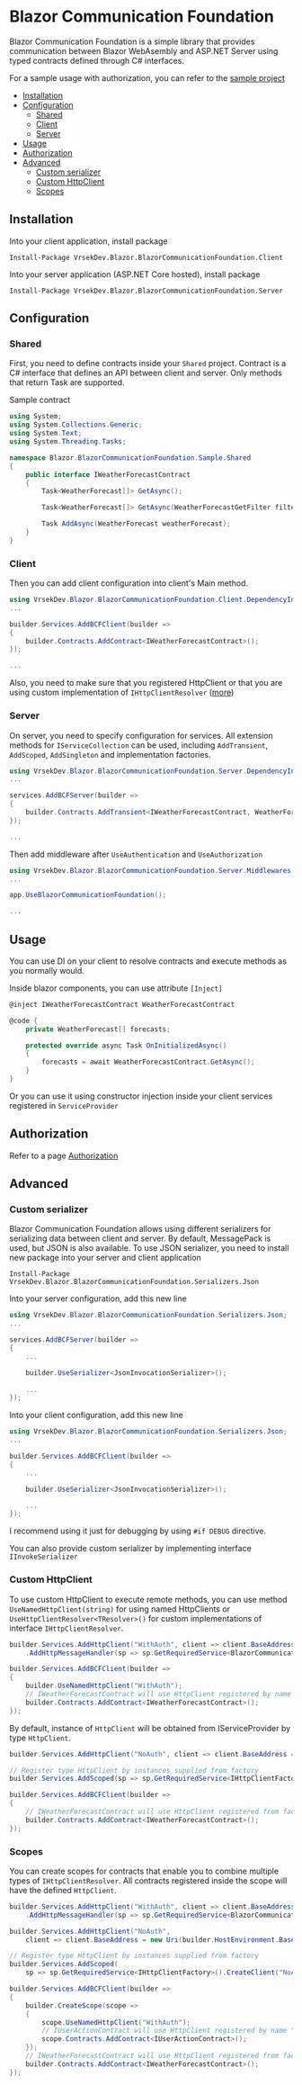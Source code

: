 # Blazor Communication Foundation <!-- omit in toc -->

Blazor Communication Foundation is a simple library that provides communication between Blazor WebAsembly and ASP.NET Server using typed contracts defined through C# interfaces.

For a sample usage with authorization, you can refer to the [sample project](https://github.com/vrsekdev/vrsekdev-framework/tree/master/src/Blazor.BlazorCommunicationFoundation.Sample)

- [Installation](#installation)
- [Configuration](#configuration)
  - [Shared](#shared)
  - [Client](#client)
  - [Server](#server)
- [Usage](#usage)
- [Authorization](#authorization)
- [Advanced](#advanced)
  - [Custom serializer](#custom-serializer)
  - [Custom HttpClient](#custom-httpclient)
  - [Scopes](#scopes)


## Installation

Into your client application, install package
```
Install-Package VrsekDev.Blazor.BlazorCommunicationFoundation.Client
```

Into your server application (ASP.NET Core hosted), install package
```
Install-Package VrsekDev.Blazor.BlazorCommunicationFoundation.Server
```

## Configuration

### Shared

First, you need to define contracts inside your `Shared` project. Contract is a C# interface that defines an API between client and server. Only methods that return Task are supported.

Sample contract
```csharp
using System;
using System.Collections.Generic;
using System.Text;
using System.Threading.Tasks;

namespace Blazor.BlazorCommunicationFoundation.Sample.Shared
{
    public interface IWeatherForecastContract
    {
        Task<WeatherForecast[]> GetAsync();

        Task<WeatherForecast[]> GetAsync(WeatherForecastGetFilter filter);

        Task AddAsync(WeatherForecast weatherForecast);
    }
}
```

### Client
Then you can add client configuration into client's Main method.
```csharp
using VrsekDev.Blazor.BlazorCommunicationFoundation.Client.DependencyInjection;
...

builder.Services.AddBCFClient(builder =>
{
    builder.Contracts.AddContract<IWeatherForecastContract>();
});

...
```

Also, you need to make sure that you registered HttpClient or that you are using custom implementation of `IHttpClientResolver` ([more](#custom-httpclient))

### Server
On server, you need to specify configuration for services. All extension methods for `IServiceCollection` can be used, including `AddTransient`, `AddScoped`, `AddSingleton` and implementation factories. 
```csharp
using VrsekDev.Blazor.BlazorCommunicationFoundation.Server.DependencyInjection;
...

services.AddBCFServer(builder =>
{
    builder.Contracts.AddTransient<IWeatherForecastContract, WeatherForecastService>();
});

...
```

Then add middleware after `UseAuthentication` and `UseAuthorization`
```csharp
using VrsekDev.Blazor.BlazorCommunicationFoundation.Server.Middlewares;
...

app.UseBlazorCommunicationFoundation();

...
```

## Usage

You can use DI on your client to resolve contracts and execute methods as you normally would.

Inside blazor components, you can use attribute `[Inject]`

```csharp
@inject IWeatherForecastContract WeatherForecastContract

@code {
    private WeatherForecast[] forecasts;

    protected override async Task OnInitializedAsync()
    {
        forecasts = await WeatherForecastContract.GetAsync();
    }
}
```

Or you can use it using constructor injection inside your client services registered in `ServiceProvider`

## Authorization

Refer to a page [Authorization](authorization.md)

## Advanced

### Custom serializer

Blazor Communication Foundation allows using different serializers for serializing data between client and server. By default, MessagePack is used, but JSON is also available.
To use JSON serializer, you need to install new package into your server and client application
```
Install-Package VrsekDev.Blazor.BlazorCommunicationFoundation.Serializers.Json
```

Into your server configuration, add this new line

```csharp
using VrsekDev.Blazor.BlazorCommunicationFoundation.Serializers.Json;
...

services.AddBCFServer(builder =>
{
    ...

    builder.UseSerializer<JsonInvocationSerializer>();
    
    ...
});
```

Into your client configuration, add this new line
```csharp
using VrsekDev.Blazor.BlazorCommunicationFoundation.Serializers.Json;
...

builder.Services.AddBCFClient(builder =>
{
    ...

    builder.UseSerializer<JsonInvocationSerializer>();

    ...
});
```

I recommend using it just for debugging by using `#if DEBUG` directive.

You can also provide custom serializer by implementing interface `IInvokeSerializer`

### Custom HttpClient

To use custom HttpClient to execute remote methods, you can use method `UseNamedHttpClient(string)` for using named HttpClients or `UseHttpClientResolver<TResolver>()` for custom implementations of interface `IHttpClientResolver`.

```csharp
builder.Services.AddHttpClient("WithAuth", client => client.BaseAddress = new Uri(builder.HostEnvironment.BaseAddress))
    .AddHttpMessageHandler(sp => sp.GetRequiredService<BlazorCommunicationFoundationHandler>());

builder.Services.AddBCFClient(builder =>
{
    builder.UseNamedHttpClient("WithAuth");
    // IWeatherForecastContract will use HttpClient registered by name "WithAuth"
    builder.Contracts.AddContract<IWeatherForecastContract>();
});
```

By default, instance of `HttpClient` will be obtained from IServiceProvider by type `HttpClient`.

```csharp
builder.Services.AddHttpClient("NoAuth", client => client.BaseAddress = new Uri(builder.HostEnvironment.BaseAddress));

// Register type HttpClient by instances supplied from factory
builder.Services.AddScoped(sp => sp.GetRequiredService<IHttpClientFactory>().CreateClient("NoAuth"));

builder.Services.AddBCFClient(builder =>
{
    // IWeatherForecastContract will use HttpClient registered from factory
    builder.Contracts.AddContract<IWeatherForecastContract>();
});
```

### Scopes

You can create scopes for contracts that enable you to combine multiple types of `IHttpClientResolver`. All contracts registered inside the scope will have the defined `HttpClient`.
```csharp
builder.Services.AddHttpClient("WithAuth", client => client.BaseAddress = new Uri(builder.HostEnvironment.BaseAddress))
    .AddHttpMessageHandler(sp => sp.GetRequiredService<BlazorCommunicationFoundationHandler>());

builder.Services.AddHttpClient("NoAuth", 
    client => client.BaseAddress = new Uri(builder.HostEnvironment.BaseAddress));

// Register type HttpClient by instances supplied from factory
builder.Services.AddScoped(
    sp => sp.GetRequiredService<IHttpClientFactory>().CreateClient("NoAuth"));

builder.Services.AddBCFClient(builder =>
{
    builder.CreateScope(scope =>
    {
        scope.UseNamedHttpClient("WithAuth");
        // IUserActionContract will use HttpClient registered by name "WithAuth"
        scope.Contracts.AddContract<IUserActionContract>();
    });
    // IWeatherForecastContract will use HttpClient registered from factory
    builder.Contracts.AddContract<IWeatherForecastContract>();
});
```
